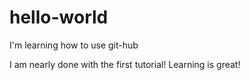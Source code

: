 # hello-world
I'm learning how to use git-hub

I am nearly done with the first tutorial! Learning is great!
